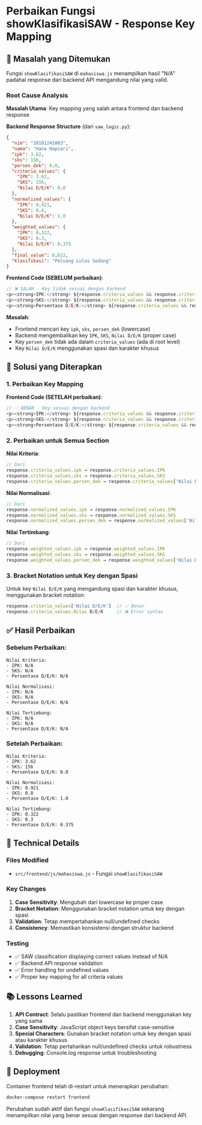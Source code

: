 # Perbaikan Fungsi showKlasifikasiSAW - Response Key Mapping

## 🚨 Masalah yang Ditemukan

Fungsi `showKlasifikasiSAW` di `mahasiswa.js` menampilkan hasil "N/A" padahal response dari backend API mengandung nilai yang valid.

### Root Cause Analysis

**Masalah Utama**: Key mapping yang salah antara frontend dan backend response

**Backend Response Structure** (dari `saw_logic.py`):
```json
{
  "nim": "18101241003",
  "nama": "Hana Hapsari",
  "ipk": 3.62,
  "sks": 156,
  "persen_dek": 0.0,
  "criteria_values": {
    "IPK": 3.62,
    "SKS": 156,
    "Nilai D/E/K": 0.0
  },
  "normalized_values": {
    "IPK": 0.921,
    "SKS": 0.8,
    "Nilai D/E/K": 1.0
  },
  "weighted_values": {
    "IPK": 0.322,
    "SKS": 0.3,
    "Nilai D/E/K": 0.375
  },
  "final_value": 0.622,
  "klasifikasi": "Peluang Lulus Sedang"
}
```

**Frontend Code (SEBELUM perbaikan)**:
```javascript
// ❌ SALAH - Key tidak sesuai dengan backend
<p><strong>IPK:</strong> ${response.criteria_values && response.criteria_values.ipk ? response.criteria_values.ipk : 'N/A'}</p>
<p><strong>SKS:</strong> ${response.criteria_values && response.criteria_values.sks ? response.criteria_values.sks : 'N/A'}</p>
<p><strong>Persentase D/E/K:</strong> ${response.criteria_values && response.criteria_values.persen_dek ? response.criteria_values.persen_dek : 'N/A'}</p>
```

**Masalah**:
- Frontend mencari key `ipk`, `sks`, `persen_dek` (lowercase)
- Backend mengembalikan key `IPK`, `SKS`, `Nilai D/E/K` (proper case)
- Key `persen_dek` tidak ada dalam `criteria_values` (ada di root level)
- Key `Nilai D/E/K` menggunakan spasi dan karakter khusus

## 🎯 Solusi yang Diterapkan

### 1. Perbaikan Key Mapping

**Frontend Code (SETELAH perbaikan)**:
```javascript
// ✅ BENAR - Key sesuai dengan backend
<p><strong>IPK:</strong> ${response.criteria_values && response.criteria_values.IPK ? response.criteria_values.IPK : 'N/A'}</p>
<p><strong>SKS:</strong> ${response.criteria_values && response.criteria_values.SKS ? response.criteria_values.SKS : 'N/A'}</p>
<p><strong>Persentase D/E/K:</strong> ${response.criteria_values && response.criteria_values['Nilai D/E/K'] ? response.criteria_values['Nilai D/E/K'] : 'N/A'}</p>
```

### 2. Perbaikan untuk Semua Section

**Nilai Kriteria**:
```javascript
// Dari
response.criteria_values.ipk → response.criteria_values.IPK
response.criteria_values.sks → response.criteria_values.SKS
response.criteria_values.persen_dek → response.criteria_values['Nilai D/E/K']
```

**Nilai Normalisasi**:
```javascript
// Dari
response.normalized_values.ipk → response.normalized_values.IPK
response.normalized_values.sks → response.normalized_values.SKS
response.normalized_values.persen_dek → response.normalized_values['Nilai D/E/K']
```

**Nilai Tertimbang**:
```javascript
// Dari
response.weighted_values.ipk → response.weighted_values.IPK
response.weighted_values.sks → response.weighted_values.SKS
response.weighted_values.persen_dek → response.weighted_values['Nilai D/E/K']
```

### 3. Bracket Notation untuk Key dengan Spasi

Untuk key `Nilai D/E/K` yang mengandung spasi dan karakter khusus, menggunakan bracket notation:
```javascript
response.criteria_values['Nilai D/E/K']  // ✅ Benar
response.criteria_values.Nilai D/E/K     // ❌ Error syntax
```

## ✅ Hasil Perbaikan

### Sebelum Perbaikan:
```
Nilai Kriteria:
- IPK: N/A
- SKS: N/A
- Persentase D/E/K: N/A

Nilai Normalisasi:
- IPK: N/A
- SKS: N/A
- Persentase D/E/K: N/A

Nilai Tertimbang:
- IPK: N/A
- SKS: N/A
- Persentase D/E/K: N/A
```

### Setelah Perbaikan:
```
Nilai Kriteria:
- IPK: 3.62
- SKS: 156
- Persentase D/E/K: 0.0

Nilai Normalisasi:
- IPK: 0.921
- SKS: 0.8
- Persentase D/E/K: 1.0

Nilai Tertimbang:
- IPK: 0.322
- SKS: 0.3
- Persentase D/E/K: 0.375
```

## 🔧 Technical Details

### Files Modified
- `src/frontend/js/mahasiswa.js` - Fungsi `showKlasifikasiSAW`

### Key Changes
1. **Case Sensitivity**: Mengubah dari lowercase ke proper case
2. **Bracket Notation**: Menggunakan bracket notation untuk key dengan spasi
3. **Validation**: Tetap mempertahankan null/undefined checks
4. **Consistency**: Memastikan konsistensi dengan struktur backend

### Testing
- ✅ SAW classification displaying correct values instead of N/A
- ✅ Backend API response validation
- ✅ Error handling for undefined values
- ✅ Proper key mapping for all criteria values

## 📚 Lessons Learned

1. **API Contract**: Selalu pastikan frontend dan backend menggunakan key yang sama
2. **Case Sensitivity**: JavaScript object keys bersifat case-sensitive
3. **Special Characters**: Gunakan bracket notation untuk key dengan spasi atau karakter khusus
4. **Validation**: Tetap pertahankan null/undefined checks untuk robustness
5. **Debugging**: Console.log response untuk troubleshooting

## 🚀 Deployment

Container frontend telah di-restart untuk menerapkan perubahan:
```bash
docker-compose restart frontend
```

Perubahan sudah aktif dan fungsi `showKlasifikasiSAW` sekarang menampilkan nilai yang benar sesuai dengan response dari backend API. 